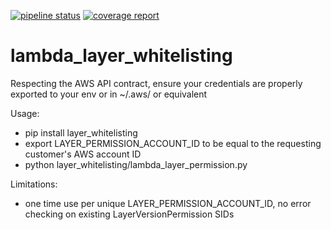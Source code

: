 [![pipeline status](https://gitlab.com/hazurd1/lambda_layer_whitelisting/badges/develop/pipeline.svg)](https://gitlab.com/hazurd1/lambda_layer_whitelisting/-/commits/develop)
[![coverage report](https://gitlab.com/hazurd1/lambda_layer_whitelisting/badges/develop/coverage.svg)](https://gitlab.com/hazurd1/lambda_layer_whitelisting/-/commits/develop)

# lambda_layer_whitelisting

Respecting the AWS API contract, ensure your credentials are properly exported to your env or in ~/.aws/ or equivalent

Usage:

- pip install layer_whitelisting
- export LAYER_PERMISSION_ACCOUNT_ID to be equal to the requesting customer's AWS account ID
- python layer_whitelisting/lambda_layer_permission.py

Limitations:

- one time use per unique LAYER_PERMISSION_ACCOUNT_ID, no error checking on existing LayerVersionPermission SIDs